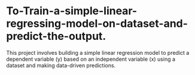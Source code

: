 # To-Train-a-simple-linear-regressing-model-on-dataset-and-predict-the-output.
 This project involves building a simple linear regression model to predict a dependent variable (y) based on an independent variable (x) using a dataset and making data-driven predictions.
